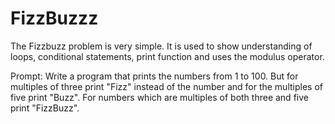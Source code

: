 # FizzBuzzz
The Fizzbuzz problem is very simple. It is used to show understanding of loops, conditional statements, print function and uses the modulus operator.

Prompt:
Write a program that prints the numbers from 1 to 100. But for multiples of three print "Fizz" instead of the number and for the multiples of five print "Buzz". For numbers which are multiples of both three and five print "FizzBuzz".
